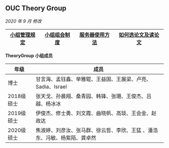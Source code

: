 




## OUC Theory Group 

*2020 年 9 月 修改*

|[小组管理规定](https://github.com/OUCTheoryGroup/TheoryGroup/blob/master/files/GroupRules.md)|[小组组会制度](https://github.com/OUCTheoryGroup/TheoryGroup/blob/master/files/MeetingRules.md)|[服务器使用方法](https://github.com/OUCTheoryGroup/TheoryGroup/blob/master/files/ServiceGuide.md)|[如何选论文及读论文](https://github.com/OUCTheoryGroup/TheoryGroup/blob/master/files/PaperReading.md)
|:-:|:-:|:-:|:-:|

**TheoryGroup 小组成员**

| 年级    | 成员 |
|----|----|
| 博士 | 甘言海、孟钰鑫、举雅辊、王益国、王展梁、卢亮、Sadia、Israel |
| 2018级硕士 | 张天戈、孙晨翔、桑青园、韩锋、张珊、王俊杰、吕越、杨冰冰 |
| 2019级硕士 | 伊俊杰、修士勇、刘文霞、曲晓帆、高琰、王会金、赵政达 |
| 2020级硕士 | 焦淑婷、刘彦汝、张马群、徐云哲、李欣、王猛 、潘浩东、冯敏、杨紫陌、龚卓然 |
